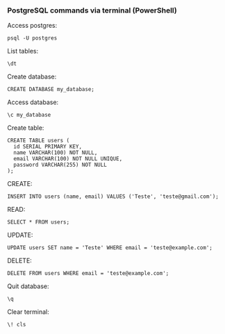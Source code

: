 ### PostgreSQL commands via terminal (PowerShell)

Access postgres:
```
psql -U postgres
```

List tables:
```
\dt
```

Create database:
```
CREATE DATABASE my_database;
```

Access database:
```
\c my_database
```

Create table:
```
CREATE TABLE users (
  id SERIAL PRIMARY KEY,
  name VARCHAR(100) NOT NULL, 
  email VARCHAR(100) NOT NULL UNIQUE,
  password VARCHAR(255) NOT NULL
);
```

CREATE:
```
INSERT INTO users (name, email) VALUES ('Teste', 'teste@gmail.com');
```

READ:
```
SELECT * FROM users;
```

UPDATE:
```
UPDATE users SET name = 'Teste' WHERE email = 'teste@example.com';
```

DELETE:
```
DELETE FROM users WHERE email = 'teste@example.com';
```


Quit database:
```
\q
```

Clear terminal:

```
\! cls
```
